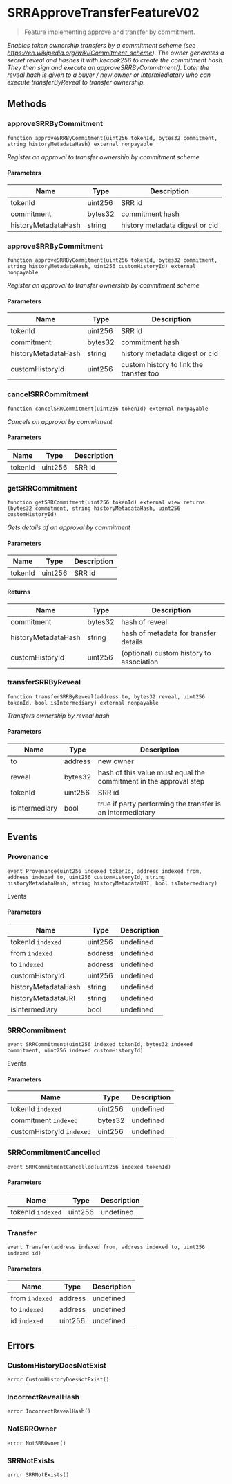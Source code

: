 # SRRApproveTransferFeatureV02



> Feature implementing approve and transfer by commitment.



*Enables token ownership transfers by a commitment scheme (see https://en.wikipedia.org/wiki/Commitment_scheme). The owner generates a secret reveal and hashes it with keccak256 to create the commitment hash. They then sign and execute an approveSRRByCommitment(). Later the reveal hash is given to a buyer / new owner or intermiediatary who can execute transferByReveal to transfer ownership.*

## Methods

### approveSRRByCommitment

```solidity
function approveSRRByCommitment(uint256 tokenId, bytes32 commitment, string historyMetadataHash) external nonpayable
```



*Register an approval to transfer ownership by commitment scheme*

#### Parameters

| Name | Type | Description |
|---|---|---|
| tokenId | uint256 | SRR id |
| commitment | bytes32 | commitment hash |
| historyMetadataHash | string | history metadata digest or cid |

### approveSRRByCommitment

```solidity
function approveSRRByCommitment(uint256 tokenId, bytes32 commitment, string historyMetadataHash, uint256 customHistoryId) external nonpayable
```



*Register an approval to transfer ownership by commitment scheme*

#### Parameters

| Name | Type | Description |
|---|---|---|
| tokenId | uint256 | SRR id |
| commitment | bytes32 | commitment hash |
| historyMetadataHash | string | history metadata digest or cid |
| customHistoryId | uint256 | custom history to link the transfer too |

### cancelSRRCommitment

```solidity
function cancelSRRCommitment(uint256 tokenId) external nonpayable
```



*Cancels an approval by commitment*

#### Parameters

| Name | Type | Description |
|---|---|---|
| tokenId | uint256 | SRR id |

### getSRRCommitment

```solidity
function getSRRCommitment(uint256 tokenId) external view returns (bytes32 commitment, string historyMetadataHash, uint256 customHistoryId)
```



*Gets details of an approval by commitment*

#### Parameters

| Name | Type | Description |
|---|---|---|
| tokenId | uint256 | SRR id |

#### Returns

| Name | Type | Description |
|---|---|---|
| commitment | bytes32 | hash of reveal |
| historyMetadataHash | string | hash of metadata for transfer details |
| customHistoryId | uint256 | (optional) custom history to association |

### transferSRRByReveal

```solidity
function transferSRRByReveal(address to, bytes32 reveal, uint256 tokenId, bool isIntermediary) external nonpayable
```



*Transfers ownership by reveal hash*

#### Parameters

| Name | Type | Description |
|---|---|---|
| to | address | new owner |
| reveal | bytes32 | hash of this value must equal the commitment in the approval step |
| tokenId | uint256 | SRR id |
| isIntermediary | bool | true if party performing the transfer is an intermediatary |



## Events

### Provenance

```solidity
event Provenance(uint256 indexed tokenId, address indexed from, address indexed to, uint256 customHistoryId, string historyMetadataHash, string historyMetadataURI, bool isIntermediary)
```

Events



#### Parameters

| Name | Type | Description |
|---|---|---|
| tokenId `indexed` | uint256 | undefined |
| from `indexed` | address | undefined |
| to `indexed` | address | undefined |
| customHistoryId  | uint256 | undefined |
| historyMetadataHash  | string | undefined |
| historyMetadataURI  | string | undefined |
| isIntermediary  | bool | undefined |

### SRRCommitment

```solidity
event SRRCommitment(uint256 indexed tokenId, bytes32 indexed commitment, uint256 indexed customHistoryId)
```

Events



#### Parameters

| Name | Type | Description |
|---|---|---|
| tokenId `indexed` | uint256 | undefined |
| commitment `indexed` | bytes32 | undefined |
| customHistoryId `indexed` | uint256 | undefined |

### SRRCommitmentCancelled

```solidity
event SRRCommitmentCancelled(uint256 indexed tokenId)
```





#### Parameters

| Name | Type | Description |
|---|---|---|
| tokenId `indexed` | uint256 | undefined |

### Transfer

```solidity
event Transfer(address indexed from, address indexed to, uint256 indexed id)
```





#### Parameters

| Name | Type | Description |
|---|---|---|
| from `indexed` | address | undefined |
| to `indexed` | address | undefined |
| id `indexed` | uint256 | undefined |



## Errors

### CustomHistoryDoesNotExist

```solidity
error CustomHistoryDoesNotExist()
```






### IncorrectRevealHash

```solidity
error IncorrectRevealHash()
```






### NotSRROwner

```solidity
error NotSRROwner()
```






### SRRNotExists

```solidity
error SRRNotExists()
```







